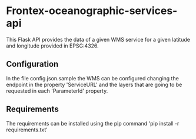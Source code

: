 # Frontex-oceanographic-services-api
This Flask API provides the data of a given WMS service for a given latitude and longitude provided in EPSG:4326.

## Configuration
In the file config.json.sample the WMS can be configured changing the endpoint in the property 'ServiceURL' and the layers that are going to be requested in each 'ParameterId' property.

## Requirements
The requirements can be installed using the pip command 'pip install -r requirements.txt'
